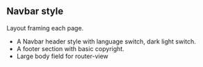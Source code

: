 ## Navbar style
Layout framing each page. 
- A Navbar header style with language switch, dark light switch.
- A footer section with basic copyright.
- Large body field for router-view